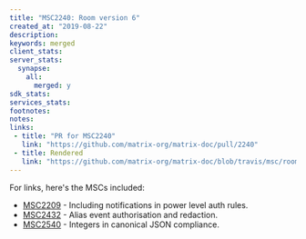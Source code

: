 ```yaml
---
title: "MSC2240: Room version 6"
created_at: "2019-08-22"
description:
keywords: merged
client_stats:
server_stats:
  synapse:
    all:
      merged: y
sdk_stats:
services_stats:
footnotes:
notes:
links:
 - title: "PR for MSC2240"
   link: "https://github.com/matrix-org/matrix-doc/pull/2240"
 - title: Rendered
   link: "https://github.com/matrix-org/matrix-doc/blob/travis/msc/rooms-v6/proposals/2240-rooms-v6.md"
---
```


For links, here's the MSCs included:
* [MSC2209](https://github.com/matrix-org/matrix-doc/pull/2209) - Including notifications in power level auth rules.
* [MSC2432](https://github.com/matrix-org/matrix-doc/pull/2432) - Alias event authorisation and redaction.
* [MSC2540](https://github.com/matrix-org/matrix-doc/pull/2540) - Integers in canonical JSON compliance.
